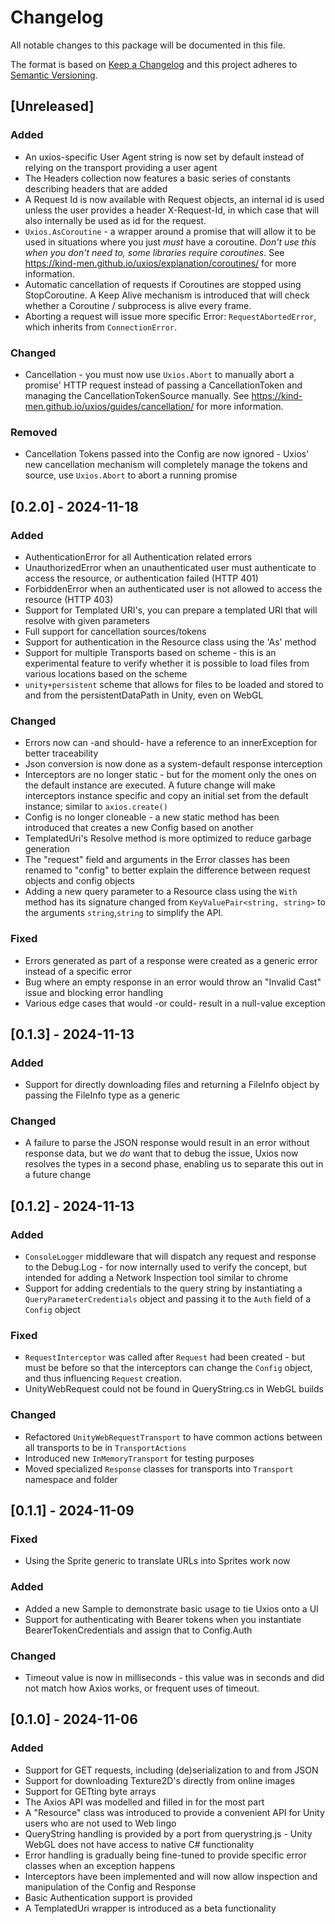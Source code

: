 ﻿# Changelog

All notable changes to this package will be documented in this file.

The format is based on [Keep a Changelog](https://keepachangelog.com/en/1.0.0/)
and this project adheres to [Semantic Versioning](https://semver.org/spec/v2.0.0.html).

## [Unreleased]

### Added

- An uxios-specific User Agent string is now set by default instead of relying on the transport providing a user agent
- The Headers collection now features a basic series of constants describing headers that are added
- A Request Id is now available with Request objects, an internal id is used unless the user provides a header 
  X-Request-Id, in which case that will also internally be used as id for the request.
- `Uxios.AsCoroutine` - a wrapper around a promise that will allow it to be used in situations where you just _must_ 
  have a coroutine. _Don't use this when you don't need to, some libraries require coroutines_. See
  https://kind-men.github.io/uxios/explanation/coroutines/ for more information.
- Automatic cancellation of requests if Coroutines are stopped using StopCoroutine. A Keep Alive mechanism is introduced
  that will check whether a Coroutine / subprocess is alive every frame.
- Aborting a request will issue more specific Error: `RequestAbortedError`, which inherits from `ConnectionError`.

### Changed

- Cancellation - you must now use `Uxios.Abort` to manually abort a promise' HTTP request instead of passing a 
  CancellationToken and managing the CancellationTokenSource manually. See 
  https://kind-men.github.io/uxios/guides/cancellation/ for more information.

### Removed

- Cancellation Tokens passed into the Config are now ignored - Uxios' new cancellation mechanism will completely manage
  the tokens and source, use `Uxios.Abort` to abort a running promise

## [0.2.0] - 2024-11-18

### Added

- AuthenticationError for all Authentication related errors
- UnauthorizedError when an unauthenticated user must authenticate to access the resource, or authentication 
  failed (HTTP 401)
- ForbiddenError when an authenticated user is not allowed to access the resource (HTTP 403)
- Support for Templated URI's, you can prepare a templated URI that will resolve with given parameters
- Full support for cancellation sources/tokens
- Support for authentication in the Resource class using the 'As' method
- Support for multiple Transports based on scheme - this is an experimental feature to verify whether it is possible
  to load files from various locations based on the scheme
- `unity+persistent` scheme that allows for files to be loaded and stored to and from the persistentDataPath in Unity,
  even on WebGL

### Changed

- Errors now can -and should- have a reference to an innerException for better traceability
- Json conversion is now done as a system-default response interception
- Interceptors are no longer static - but for the moment only the ones on the default instance are executed. A future
  change will make interceptors instance specific and copy an initial set from the default instance; similar 
  to `axios.create()`
- Config is no longer cloneable - a new static method has been introduced that creates a new Config based on another
- TemplatedUri's Resolve method is more optimized to reduce garbage generation
- The "request" field and arguments in the Error classes has been renamed to "config" to better explain the difference
  between request objects and config objects
- Adding a new query parameter to a Resource class using the `With` method has its signature changed from 
  `KeyValuePair<string, string>` to the arguments `string`,`string` to simplify the API.

### Fixed

- Errors generated as part of a response were created as a generic error instead of a specific error
- Bug where an empty response in an error would throw an "Invalid Cast" issue and blocking error handling
- Various edge cases that would -or could- result in a null-value exception

## [0.1.3] - 2024-11-13

### Added

- Support for directly downloading files and returning a FileInfo object by passing the FileInfo type as a generic

### Changed

- A failure to parse the JSON response would result in an error without response data, but we _do_ want that to debug 
  the issue, Uxios now resolves the types in a second phase, enabling us to separate this out in a future change

## [0.1.2] - 2024-11-13

### Added

- `ConsoleLogger` middleware that will dispatch any request and response to the Debug.Log - for now internally used to 
  verify the concept, but intended for adding a Network Inspection tool similar to chrome
- Support for adding credentials to the query string by instantiating a `QueryParameterCredentials` object and passing it
  to the `Auth` field of a `Config` object

### Fixed

- `RequestInterceptor` was called after `Request` had been created - but must be before so that the interceptors can 
  change the `Config` object, and thus influencing `Request` creation.
- UnityWebRequest could not be found in QueryString.cs in WebGL builds

### Changed

- Refactored `UnityWebRequestTransport` to have common actions between all transports to be in `TransportActions`
- Introduced new `InMemoryTransport` for testing purposes
- Moved specialized `Response` classes for transports into `Transport` namespace and folder

## [0.1.1] - 2024-11-09

### Fixed

- Using the Sprite generic to translate URLs into Sprites work now

### Added

- Added a new Sample to demonstrate basic usage to tie Uxios onto a UI
- Support for authenticating with Bearer tokens when you instantiate BearerTokenCredentials and assign that 
  to Config.Auth

### Changed

- Timeout value is now in milliseconds - this value was in seconds and did not match how Axios works, or frequent
  uses of timeout.

## [0.1.0] - 2024-11-06

### Added

- Support for GET requests, including (de)serialization to and from JSON
- Support for downloading Texture2D's directly from online images
- Support for GETting byte arrays
- The Axios API was modelled and filled in for the most part
- A "Resource" class was introduced to provide a convenient API for Unity users who are not used to Web lingo
- QueryString handling is provided by a port from querystring.js - Unity WebGL does not have access to native C# functionality
- Error handling is gradually being fine-tuned to provide specific error classes when an exception happens
- Interceptors have been implemented and will now allow inspection and manipulation of the Config and Response
- Basic Authentication support is provided
- A TemplatedUri wrapper is introduced as a beta functionality